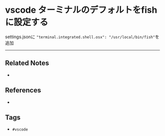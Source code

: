 # vscode ターミナルのデフォルトをfishに設定する
settings.jsonに
`"terminal.integrated.shell.osx": "/usr/local/bin/fish"`を追加

---
## Related Notes
- 

## References
- 

## Tags
- `#vscode` 